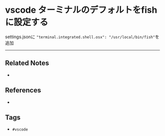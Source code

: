 # vscode ターミナルのデフォルトをfishに設定する
settings.jsonに
`"terminal.integrated.shell.osx": "/usr/local/bin/fish"`を追加

---
## Related Notes
- 

## References
- 

## Tags
- `#vscode` 